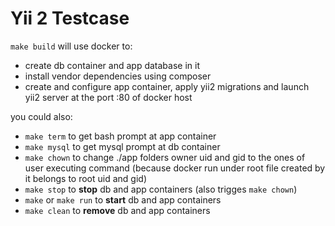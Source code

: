 Yii 2 Testcase
==============

`make build` will use docker to:
-  create db container and app database in it
-  install vendor dependencies using composer
-  create and configure app container, apply yii2 migrations and launch yii2 server at the port :80 of docker host

you could also:
-  `make term` to get bash prompt at app container
-  `make mysql` to get mysql prompt at db container
-  `make chown` to change ./app folders owner uid and gid to the ones of user executing command (because docker run under root file created by it belongs to root uid and gid)
-  `make stop` to **stop** db and app containers (also trigges `make chown`)
-  `make` or `make run` to **start** db and app containers
-  `make clean` to **remove** db and app containers

